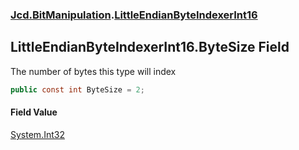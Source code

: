### [Jcd.BitManipulation](Jcd.BitManipulation.md 'Jcd.BitManipulation').[LittleEndianByteIndexerInt16](Jcd.BitManipulation.LittleEndianByteIndexerInt16.md 'Jcd.BitManipulation.LittleEndianByteIndexerInt16')

## LittleEndianByteIndexerInt16.ByteSize Field

The number of bytes this type will index

```csharp
public const int ByteSize = 2;
```

#### Field Value
[System.Int32](https://docs.microsoft.com/en-us/dotnet/api/System.Int32 'System.Int32')